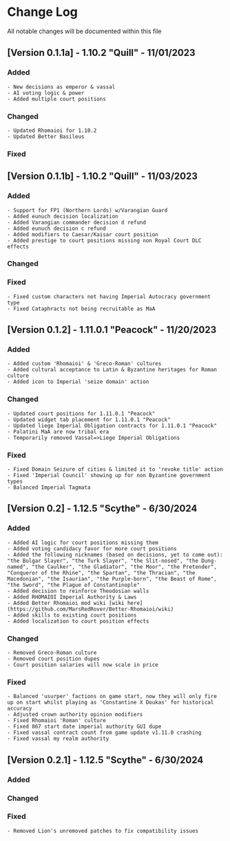 # Change Log
All notable changes will be documented within this file

## [Version 0.1.1a] - 1.10.2 "Quill" - 11/01/2023

### Added
	- New decisions as emperor & vassal
	- AI voting logic & power
	- Added multiple court positions
	
### Changed
	- Updated Rhomaioi for 1.10.2
	- Updated Better Basileus 
	
### Fixed
	
## [Version 0.1.1b] - 1.10.2 "Quill" - 11/03/2023

### Added
	- Support for FP1 (Northern Lords) w/Varangian Guard
	- Added eunuch decision localization
	- Added Varangian commander decision d refund
	- Added eunuch decision c refund
	- Added modifiers to Caesar/Kaisar court position
	- Added prestige to court positions missing non Royal Court DLC effects
### Changed

### Fixed
	- Fixed custom characters not having Imperial Autocracy government type
	- Fixed Cataphracts not being recruitable as MaA

## [Version 0.1.2] - 1.11.0.1 "Peacock" - 11/20/2023

### Added
	- Added custom 'Rhomaioi' & 'Greco-Roman' cultures
	- Added cultural acceptance to Latin & Byzantine heritages for Roman culture
	- Added icon to Imperial 'seize domain' action
### Changed
	- Updated court positions for 1.11.0.1 "Peacock"
	- Updated widget tab placement for 1.11.0.1 "Peacock"
	- Updated liege Imperial Obligation contracts for 1.11.0.1 "Peacock"
	- Palatini MaA are now tribal era
	- Temporarily removed Vassal=>Liege Imperial Obligations
### Fixed
	- Fixed Domain Seizure of cities & limited it to 'revoke title' action
	- Fixed 'Imperial Council' showing up for non Byzantine government types
	- Balanced Imperial Tagmata

## [Version 0.2] - 1.12.5 "Scythe" - 6/30/2024

### Added
	- Added AI logic for court positions missing them
	- Added voting candidacy favor for more court positions
	- Added the following nicknames (based on decisions, yet to come out): "the Bulgar Slayer", "the Turk Slayer", "the Slit-nosed", "the Dung-named", "the Caulker", "the Gladiator", "the Moor", "the Pretender", "Conqueror of the Rhine", "the Spartan", "the Thracian", "the Macedonian", "the Isaurian", "the Purple-born", "the Beast of Rome", "the Sword", "the Plague of Constantinople"
	- Added decision to reinforce Theodosian walls
	- Added RHOMAIOI Imperial Authority & Laws
	- Added Better Rhomaioi mod wiki [wiki here](https://github.com/MarsRedRover/Better-Rhomaioi/wiki)
	- Added skills to existing court positions
	- Added localization to court position effects
	
### Changed
	- Removed Greco-Roman culture
	- Removed court position dupes
	- Court position salaries will now scale in price
	
### Fixed
	- Balanced 'usurper' factions on game start, now they will only fire up on start whilst playing as 'Constantine X Doukas' for historical accuracy
	- Adjusted crown authority opinion modifiers
	- Fixed Rhomaioi 'Roman' culture
	- Fixed 867 start date imperial authority GUI dupe
	- Fixed vassal contract count from game update v1.11.0 crashing
	- Fixed vassal my realm authority
	
## [Version 0.2.1] - 1.12.5 "Scythe" - 6/30/2024

### Added

### Changed

### Fixed
	- Removed Lion's unremoved patches to fix compatibility issues